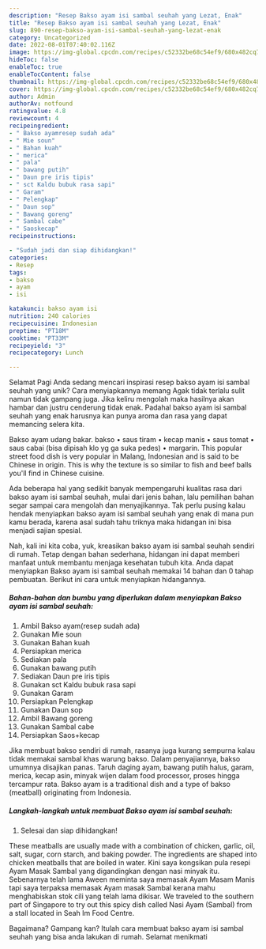 ```yaml
---
description: "Resep Bakso ayam isi sambal seuhah yang Lezat, Enak"
title: "Resep Bakso ayam isi sambal seuhah yang Lezat, Enak"
slug: 890-resep-bakso-ayam-isi-sambal-seuhah-yang-lezat-enak
category: Uncategorized
date: 2022-08-01T07:40:02.116Z
image: https://img-global.cpcdn.com/recipes/c52332be68c54ef9/680x482cq70/bakso-ayam-isi-sambal-seuhah-foto-resep-utama.jpg
hideToc: false
enableToc: true
enableTocContent: false
thumbnail: https://img-global.cpcdn.com/recipes/c52332be68c54ef9/680x482cq70/bakso-ayam-isi-sambal-seuhah-foto-resep-utama.jpg
cover: https://img-global.cpcdn.com/recipes/c52332be68c54ef9/680x482cq70/bakso-ayam-isi-sambal-seuhah-foto-resep-utama.jpg
author: Admin
authorAv: notfound
ratingvalue: 4.8
reviewcount: 4
recipeingredient:
- " Bakso ayamresep sudah ada"
- " Mie soun"
- " Bahan kuah"
- " merica"
- " pala"
- " bawang putih"
- " Daun pre iris tipis"
- " sct Kaldu bubuk rasa sapi"
- " Garam"
- " Pelengkap"
- " Daun sop"
- " Bawang goreng"
- " Sambal cabe"
- " Saoskecap"
recipeinstructions:

- "Sudah jadi dan siap dihidangkan!"
categories:
- Resep
tags:
- bakso
- ayam
- isi

katakunci: bakso ayam isi 
nutrition: 240 calories
recipecuisine: Indonesian
preptime: "PT18M"
cooktime: "PT33M"
recipeyield: "3"
recipecategory: Lunch

---
```



Selamat Pagi Anda sedang mencari inspirasi resep bakso ayam isi sambal seuhah yang unik? Cara menyiapkannya memang Agak tidak terlalu sulit namun tidak gampang juga. Jika keliru mengolah maka hasilnya akan hambar dan justru cenderung tidak enak. Padahal bakso ayam isi sambal seuhah yang enak harusnya kan punya aroma dan rasa yang dapat memancing selera kita.


Bakso ayam udang bakar. bakso • saus tiram • kecap manis • saus tomat • saus cabai (bisa dipisah klo yg ga suka pedes) • margarin. This popular street food dish is very popular in Malang, Indonesian and is said to be Chinese in origin. This is why the texture is so similar to fish and beef balls you&#39;ll find in Chinese cuisine.

Ada beberapa hal yang sedikit banyak mempengaruhi kualitas rasa dari bakso ayam isi sambal seuhah, mulai dari jenis bahan, lalu pemilihan bahan segar sampai cara mengolah dan menyajikannya. Tak perlu pusing kalau hendak menyiapkan bakso ayam isi sambal seuhah yang enak di mana pun kamu berada, karena asal sudah tahu triknya maka hidangan ini bisa menjadi sajian spesial.


Nah, kali ini kita coba, yuk, kreasikan bakso ayam isi sambal seuhah sendiri di rumah. Tetap dengan bahan sederhana, hidangan ini dapat memberi manfaat untuk membantu menjaga kesehatan tubuh kita. Anda dapat menyiapkan Bakso ayam isi sambal seuhah memakai 14 bahan dan 0 tahap pembuatan. Berikut ini cara untuk menyiapkan hidangannya.

<!--inarticleads1-->

##### Bahan-bahan dan bumbu yang diperlukan dalam menyiapkan Bakso ayam isi sambal seuhah:

1. Ambil  Bakso ayam(resep sudah ada)
1. Gunakan  Mie soun
1. Gunakan  Bahan kuah
1. Persiapkan  merica
1. Sediakan  pala
1. Gunakan  bawang putih
1. Sediakan  Daun pre iris tipis
1. Gunakan  sct Kaldu bubuk rasa sapi
1. Gunakan  Garam
1. Persiapkan  Pelengkap
1. Gunakan  Daun sop
1. Ambil  Bawang goreng
1. Gunakan  Sambal cabe
1. Persiapkan  Saos+kecap


Jika membuat bakso sendiri di rumah, rasanya juga kurang sempurna kalau tidak memakai sambal khas warung bakso. Dalam penyajiannya, bakso umumnya disajikan panas. Taruh daging ayam, bawang putih halus, garam, merica, kecap asin, minyak wijen dalam food processor, proses hingga tercampur rata. Bakso ayam is a traditional dish and a type of bakso (meatball) originating from Indonesia. 

<!--inarticleads2-->

##### Langkah-langkah untuk membuat Bakso ayam isi sambal seuhah:


1. Selesai dan siap dihidangkan!

These meatballs are usually made with a combination of chicken, garlic, oil, salt, sugar, corn starch, and baking powder. The ingredients are shaped into chicken meatballs that are boiled in water. Kini saya kongsikan pula resepi Ayam Masak Sambal yang digandingkan dengan nasi minyak itu. Sebenarnya telah lama Aween meminta saya memasak Ayam Masam Manis tapi saya terpaksa memasak Ayam masak Sambal kerana mahu menghabiskan stok cili yang telah lama dikisar. We traveled to the southern part of Singapore to try out this spicy dish called Nasi Ayam (Sambal) from a stall located in Seah Im Food Centre. 

Bagaimana? Gampang kan? Itulah cara membuat bakso ayam isi sambal seuhah yang bisa anda lakukan di rumah. Selamat menikmati
